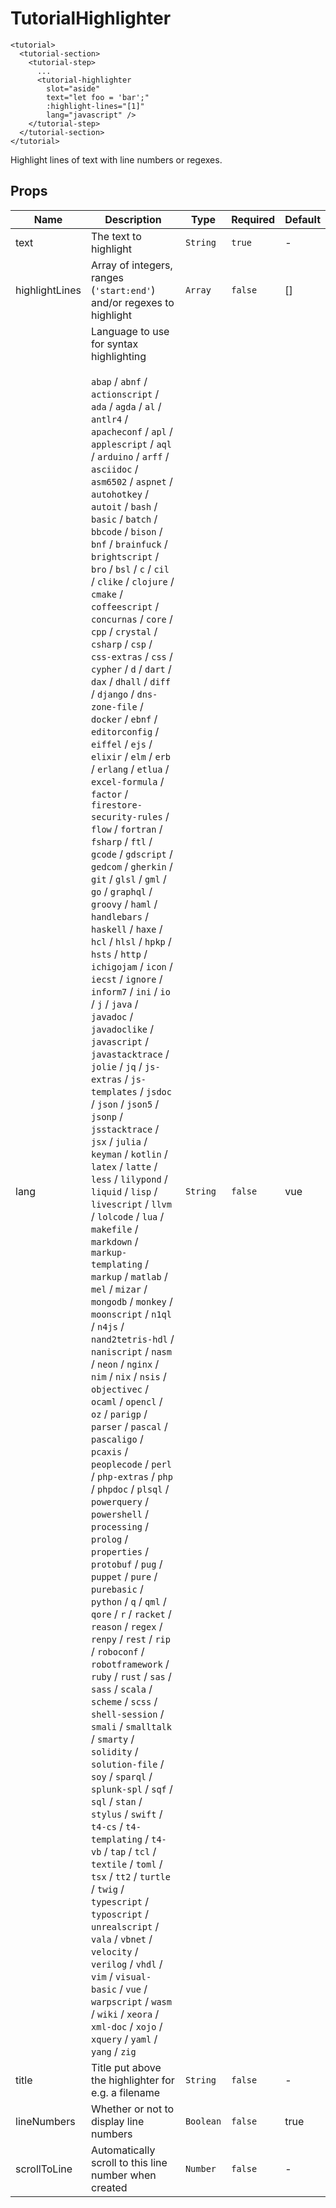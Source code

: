 # TutorialHighlighter

```
<tutorial>
  <tutorial-section>
    <tutorial-step>
      ...
      <tutorial-highlighter
        slot="aside"
        text="let foo = 'bar';"
        :highlight-lines="[1]"
        lang="javascript" />
    </tutorial-step>
  </tutorial-section>
</tutorial>
```

Highlight lines of text with line numbers or regexes.
## Props

<!-- @vuese:TutorialHighlighter:props:start -->
|Name|Description|Type|Required|Default|
|---|---|---|---|---|
|text|The text to highlight|`String`|`true`|-|
|highlightLines|Array of integers, ranges (`'start:end'`) and/or regexes to highlight|`Array`|`false`|[]|
|lang|Language to use for syntax highlighting <br><br> `abap` / `abnf` / `actionscript` / `ada` / `agda` / `al` / `antlr4` / `apacheconf` / `apl` / `applescript` / `aql` / `arduino` / `arff` / `asciidoc` / `asm6502` / `aspnet` / `autohotkey` / `autoit` / `bash` / `basic` / `batch` / `bbcode` / `bison` / `bnf` / `brainfuck` / `brightscript` / `bro` / `bsl` / `c` / `cil` / `clike` / `clojure` / `cmake` / `coffeescript` / `concurnas` / `core` / `cpp` / `crystal` / `csharp` / `csp` / `css-extras` / `css` / `cypher` / `d` / `dart` / `dax` / `dhall` / `diff` / `django` / `dns-zone-file` / `docker` / `ebnf` / `editorconfig` / `eiffel` / `ejs` / `elixir` / `elm` / `erb` / `erlang` / `etlua` / `excel-formula` / `factor` / `firestore-security-rules` / `flow` / `fortran` / `fsharp` / `ftl` / `gcode` / `gdscript` / `gedcom` / `gherkin` / `git` / `glsl` / `gml` / `go` / `graphql` / `groovy` / `haml` / `handlebars` / `haskell` / `haxe` / `hcl` / `hlsl` / `hpkp` / `hsts` / `http` / `ichigojam` / `icon` / `iecst` / `ignore` / `inform7` / `ini` / `io` / `j` / `java` / `javadoc` / `javadoclike` / `javascript` / `javastacktrace` / `jolie` / `jq` / `js-extras` / `js-templates` / `jsdoc` / `json` / `json5` / `jsonp` / `jsstacktrace` / `jsx` / `julia` / `keyman` / `kotlin` / `latex` / `latte` / `less` / `lilypond` / `liquid` / `lisp` / `livescript` / `llvm` / `lolcode` / `lua` / `makefile` / `markdown` / `markup-templating` / `markup` / `matlab` / `mel` / `mizar` / `mongodb` / `monkey` / `moonscript` / `n1ql` / `n4js` / `nand2tetris-hdl` / `naniscript` / `nasm` / `neon` / `nginx` / `nim` / `nix` / `nsis` / `objectivec` / `ocaml` / `opencl` / `oz` / `parigp` / `parser` / `pascal` / `pascaligo` / `pcaxis` / `peoplecode` / `perl` / `php-extras` / `php` / `phpdoc` / `plsql` / `powerquery` / `powershell` / `processing` / `prolog` / `properties` / `protobuf` / `pug` / `puppet` / `pure` / `purebasic` / `python` / `q` / `qml` / `qore` / `r` / `racket` / `reason` / `regex` / `renpy` / `rest` / `rip` / `roboconf` / `robotframework` / `ruby` / `rust` / `sas` / `sass` / `scala` / `scheme` / `scss` / `shell-session` / `smali` / `smalltalk` / `smarty` / `solidity` / `solution-file` / `soy` / `sparql` / `splunk-spl` / `sqf` / `sql` / `stan` / `stylus` / `swift` / `t4-cs` / `t4-templating` / `t4-vb` / `tap` / `tcl` / `textile` / `toml` / `tsx` / `tt2` / `turtle` / `twig` / `typescript` / `typoscript` / `unrealscript` / `vala` / `vbnet` / `velocity` / `verilog` / `vhdl` / `vim` / `visual-basic` / `vue` / `warpscript` / `wasm` / `wiki` / `xeora` / `xml-doc` / `xojo` / `xquery` / `yaml` / `yang` / `zig`|`String`|`false`|vue|
|title|Title put above the highlighter for e.g. a filename|`String`|`false`|-|
|lineNumbers|Whether or not to display line numbers|`Boolean`|`false`|true|
|scrollToLine|Automatically scroll to this line number when created|`Number`|`false`|-|

<!-- @vuese:TutorialHighlighter:props:end -->


